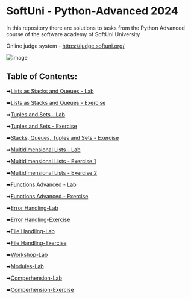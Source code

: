# SoftUni - Python-Advanced 2024
In this repository there are solutions to tasks from the Python Advanced course of the software academy of SoftUni University

Online judge system - https://judge.softuni.org/ 

![image](https://user-images.githubusercontent.com/68993494/185683680-bcfefe65-88fb-4192-b0b2-ff9130c39487.png)

## Table of Contents:

➡[Lists as Stacks and Queues - Lab](https://github.com/GeorgiDN/Python-Advanced-/tree/main/Lists%20as%20Stacks%20and%20Queues%20-%20Lab)

➡[Lists as Stacks and Queues - Exercise](https://github.com/GeorgiDN/Python-Advanced-/tree/main/Lists%20as%20Stacks%20and%20Queues%20-%20Exercise)

➡[Tuples and Sets - Lab](https://github.com/GeorgiDN/Python-Advanced-/tree/main/Tuples%20and%20Sets%20-%20Lab)

➡[Tuples and Sets - Exercise](https://github.com/GeorgiDN/Python-Advanced-/tree/main/Tuples%20and%20Sets%20-%20Exercise)

➡[Stacks, Queues, Tuples and Sets - Exercise](https://github.com/GeorgiDN/Python-Advanced-/tree/main/Stacks,%20Queues,%20Tuples%20and%20Sets%20-%20Exercise)

➡[Multidimensional Lists - Lab](https://github.com/GeorgiDN/Python-Advanced-/tree/main/Multidimensional%20Lists%20-%20Lab)

➡[Multidimensional Lists - Exercise 1](https://github.com/GeorgiDN/Python-Advanced-/tree/main/Multidimensional%20Lists%20-%20Exercise%201)

➡[Multidimensional Lists - Exercise 2](https://github.com/GeorgiDN/Python-Advanced-/blob/main/Multidimensional%20Lists%20-%20Exercise%202/1_flatten_lists.py)

➡[Functions Advanced - Lab](https://github.com/GeorgiDN/Python-Advanced-/tree/main/Functions%20Advanced%20-%20Lab)

➡[Functions Advanced - Exercise](https://github.com/GeorgiDN/Python-Advanced-/tree/main/Functions%20Advanced%20-%20Exercise)

➡[Error Handling-Lab](https://github.com/GeorgiDN/Python-Advanced-/tree/main/Error%20Handling-Lab)

➡[Error Handling-Exercise](https://github.com/GeorgiDN/Python-Advanced-/tree/main/Error%20Handling-Exercise)

➡[File Handling-Lab](https://github.com/GeorgiDN/Python-Advanced-/tree/main/File%20Handling-Lab)

➡[File Handling-Exercise](https://github.com/GeorgiDN/Python-Advanced-/tree/main/File%20Handling-Exercise)

➡[Workshop-Lab](https://github.com/GeorgiDN/Python-Advanced-/tree/main/Workshop-Lab)


➡[Modules-Lab](https://github.com/GeorgiDN/Python-Advanced-/tree/main/Modules)

➡[Comperhension-Lab](https://github.com/GeorgiDN/Python-Advanced-/tree/main/Comperhensions%20-%20lab)

➡[Comperhension-Exercise](https://github.com/GeorgiDN/Python-Advanced-/blob/main/Comperhensions%20-%20Exercise/5_diagonals.py)

